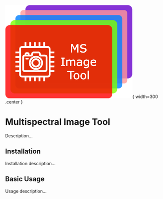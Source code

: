 ![logo](assets/logo.png){ width=300 .center }
# Multispectral Image Tool

Description...

## Installation

Installation description...

## Basic Usage

Usage description...